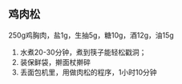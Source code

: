 
## 鸡肉松

250g鸡胸肉，盐1g，生抽5g，糖10g，酒12g，油15g

1. 水煮20-30分钟，煮到筷子能轻松戳洞；
2. 装保鲜袋，擀面杖擀碎
3. 丢面包机里，用做肉松的程序，1小时10分钟

